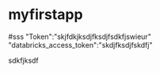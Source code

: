 ﻿# myfirstapp
 #sss
"Token":"skjfdkjksdjfksdjfsdkfjswieur"
"databricks_access_token":"skdjfksdjfskdfj"

sdkfjksdf
